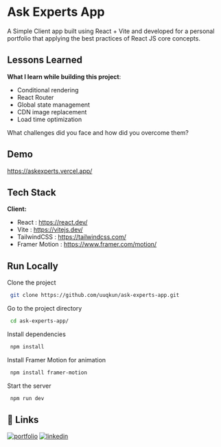 
# Ask Experts App
A Simple Client app built using React + Vite and developed for a personal portfolio that applying the best practices of React JS core concepts.
## Lessons Learned

**What I learn while building this project**:
- Conditional rendering
- React Router
- Global state management
- CDN image replacement
- Load time optimization 

What challenges did you face and how did you overcome them?


## Demo

https://askexperts.vercel.app/

## Tech Stack

**Client:** 
- React : https://react.dev/
- Vite : https://vitejs.dev/
- TailwindCSS : https://tailwindcss.com/
- Framer Motion : https://www.framer.com/motion/



## Run Locally

Clone the project

```bash
 git clone https://github.com/uuqkun/ask-experts-app.git
```

Go to the project directory

```bash
 cd ask-experts-app/
```

Install dependencies

```bash
 npm install
```

Install Framer Motion for animation 
```bash
 npm install framer-motion
```

Start the server

```bash
 npm run dev
```


## 🔗 Links
[![portfolio](https://img.shields.io/badge/my_portfolio-000?style=for-the-badge&logo=ko-fi&logoColor=white)](https://achmad-furqon-portfolio-site.vercel.app)
[![linkedin](https://img.shields.io/badge/linkedin-0A66C2?style=for-the-badge&logo=linkedin&logoColor=white)](https://www.linkedin.com/in/achmadfrachmadie?utm_source=share&utm_campaign=share_via&utm_content=profile&utm_medium=android_app)
